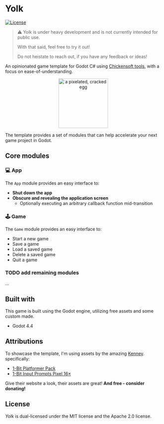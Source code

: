 # Yolk

[![License](https://img.shields.io/badge/license-MIT%2FApache--2.0-informational)](COPYRIGHT.md)

> ⚠️ Yolk is under heavy development and is not currently intended for public use.
>
> With that said, feel free to try it out!
>
> Do not heistate to reach out, if you have any feedback or ideas!

An opinionated game template for Godot C# using [Chickensoft tools](https://chickensoft.games/), with a focus on ease-of-understanding.

<p align="center">
  <img  alt="a pixelated, cracked egg" src="docs/media/logo.png" width="160" />
</p>

The template provides a set of modules that can help accelerate your next game project in Godot.

## Core modules

### 💻 App

The `App` module provides an easy interface to:

- **Shut down the app**
- **Obscure and revealing the application screen**
  - Optionally executing an arbitrary callback function mid-transition

### 🕹️ Game

The `Game` module provides an easy interface to:

- Start a new game
- Save a game
- Load a saved game
- Delete a saved game
- Quit a game

### TODO add remaining modules

...

## Built with

This game is built using the Godot engine, utilizing free assets and some custom made.

- Godot 4.4

## Attributions

To showcase the template, I'm using assets by the amazing [Kenney](https://kenney.nl). specifically:

- [1-Bit Platformer Pack](https://kenney.nl/assets/1-bit-platformer-pack)
- [1-Bit Input Prompts Pixel 16×](https://kenney.nl/assets/1-bit-input-prompts-pixel-16)

Give their website a look, their assets are great! **And free - consider donating!**

## License

_Yolk_ is dual-licensed under the MIT license and the Apache 2.0 license.
